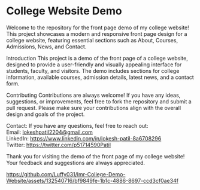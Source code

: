 # College Website Demo
Welcome to the repository for the front page demo of my college website! This project showcases a modern and responsive front page design for a college website, featuring essential sections such as About, Courses, Admissions, News, and Contact. <br>

Introduction
This project is a demo of the front page of a college website, designed to provide a user-friendly and visually appealing interface for students, faculty, and visitors. The demo includes sections for college information, available courses, admission details, latest news, and a contact form. <br>

Contributing
Contributions are always welcome! If you have any ideas, suggestions, or improvements, feel free to fork the repository and submit a pull request. Please make sure your contributions align with the overall design and goals of the project. <br>

Contact: 
If you have any questions, feel free to reach out: <br>
Email: lokeshpatil2204@gmail.com <br>
LinkedIn: https://www.linkedin.com/in/lokesh-patil-8a6708296 <br>
Twitter: https://twitter.com/p51714590Patil <br>

Thank you for visiting the demo of the front page of my college website! Your feedback and suggestions are always appreciated. <br>


https://github.com/Luffy031/Imr-College-Demo-Website/assets/132540716/bf9849fe-1b1c-4886-8697-ccd3cf0ae34f

